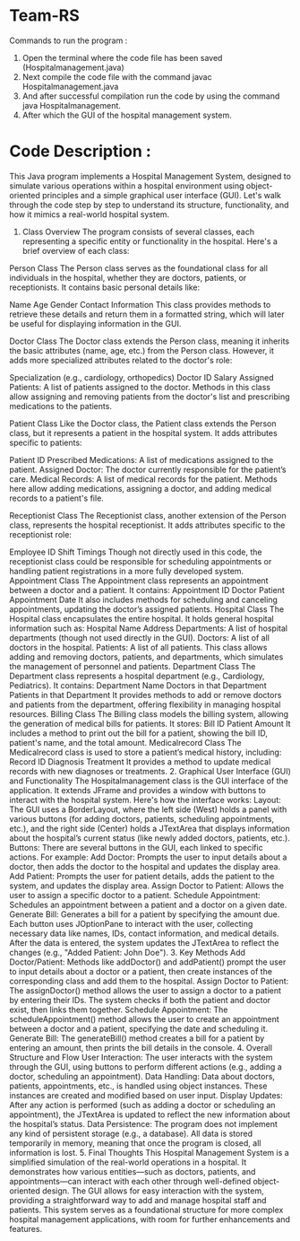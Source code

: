 # Team-RS
Commands to run the program : 
1. Open the terminal where the code file has been saved (Hospitalmanagement.java)
2. Next compile the code file with the command javac Hospitalmanagement.java
3. And after successful compilation run the code by using the command java Hospitalmanagement.
4. After which the GUI of the hospital management system.


# Code Description :
This Java program implements a Hospital Management System, designed to simulate various operations within a hospital environment using object-oriented principles and a simple graphical user interface (GUI). Let's walk through the code step by step to understand its structure, functionality, and how it mimics a real-world hospital system.

1. Class Overview
The program consists of several classes, each representing a specific entity or functionality in the hospital. Here's a brief overview of each class:

Person Class
The Person class serves as the foundational class for all individuals in the hospital, whether they are doctors, patients, or receptionists. It contains basic personal details like:

Name
Age
Gender
Contact Information
This class provides methods to retrieve these details and return them in a formatted string, which will later be useful for displaying information in the GUI.

Doctor Class
The Doctor class extends the Person class, meaning it inherits the basic attributes (name, age, etc.) from the Person class. However, it adds more specialized attributes related to the doctor's role:

Specialization (e.g., cardiology, orthopedics)
Doctor ID
Salary
Assigned Patients: A list of patients assigned to the doctor.
Methods in this class allow assigning and removing patients from the doctor's list and prescribing medications to the patients.

Patient Class
Like the Doctor class, the Patient class extends the Person class, but it represents a patient in the hospital system. It adds attributes specific to patients:

Patient ID
Prescribed Medications: A list of medications assigned to the patient.
Assigned Doctor: The doctor currently responsible for the patient’s care.
Medical Records: A list of medical records for the patient.
Methods here allow adding medications, assigning a doctor, and adding medical records to a patient's file.

Receptionist Class
The Receptionist class, another extension of the Person class, represents the hospital receptionist. It adds attributes specific to the receptionist role:

Employee ID
Shift Timings
Though not directly used in this code, the receptionist class could be responsible for scheduling appointments or handling patient registrations in a more fully developed system.
Appointment Class
The Appointment class represents an appointment between a doctor and a patient. It contains:
Appointment ID
Doctor
Patient
Appointment Date
It also includes methods for scheduling and canceling appointments, updating the doctor’s assigned patients.
Hospital Class
The Hospital class encapsulates the entire hospital. It holds general hospital information such as:
Hospital Name
Address
Departments: A list of hospital departments (though not used directly in the GUI).
Doctors: A list of all doctors in the hospital.
Patients: A list of all patients.
This class allows adding and removing doctors, patients, and departments, which simulates the management of personnel and patients.
Department Class
The Department class represents a hospital department (e.g., Cardiology, Pediatrics). It contains:
Department Name
Doctors in that Department
Patients in that Department
It provides methods to add or remove doctors and patients from the department, offering flexibility in managing hospital resources.
Billing Class
The Billing class models the billing system, allowing the generation of medical bills for patients. It stores:
Bill ID
Patient
Amount
It includes a method to print out the bill for a patient, showing the bill ID, patient's name, and the total amount.
Medicalrecord Class
The Medicalrecord class is used to store a patient’s medical history, including:
Record ID
Diagnosis
Treatment
It provides a method to update medical records with new diagnoses or treatments.
2. Graphical User Interface (GUI) and Functionality
The Hospitalmanagement class is the GUI interface of the application. It extends JFrame and provides a window with buttons to interact with the hospital system. Here's how the interface works:
Layout: The GUI uses a BorderLayout, where the left side (West) holds a panel with various buttons (for adding doctors, patients, scheduling appointments, etc.), and the right side (Center) holds a JTextArea that displays information about the hospital’s current status (like newly added doctors, patients, etc.).
Buttons: There are several buttons in the GUI, each linked to specific actions. For example:
Add Doctor: Prompts the user to input details about a doctor, then adds the doctor to the hospital and updates the display area.
Add Patient: Prompts the user for patient details, adds the patient to the system, and updates the display area.
Assign Doctor to Patient: Allows the user to assign a specific doctor to a patient.
Schedule Appointment: Schedules an appointment between a patient and a doctor on a given date.
Generate Bill: Generates a bill for a patient by specifying the amount due.
Each button uses JOptionPane to interact with the user, collecting necessary data like names, IDs, contact information, and medical details. After the data is entered, the system updates the JTextArea to reflect the changes (e.g., "Added Patient: John Doe").
3. Key Methods
Add Doctor/Patient: Methods like addDoctor() and addPatient() prompt the user to input details about a doctor or a patient, then create instances of the corresponding class and add them to the hospital.
Assign Doctor to Patient: The assignDoctor() method allows the user to assign a doctor to a patient by entering their IDs. The system checks if both the patient and doctor exist, then links them together.
Schedule Appointment: The scheduleAppointment() method allows the user to create an appointment between a doctor and a patient, specifying the date and scheduling it.
Generate Bill: The generateBill() method creates a bill for a patient by entering an amount, then prints the bill details in the console.
4. Overall Structure and Flow
User Interaction: The user interacts with the system through the GUI, using buttons to perform different actions (e.g., adding a doctor, scheduling an appointment).
Data Handling: Data about doctors, patients, appointments, etc., is handled using object instances. These instances are created and modified based on user input.
Display Updates: After any action is performed (such as adding a doctor or scheduling an appointment), the JTextArea is updated to reflect the new information about the hospital’s status.
Data Persistence: The program does not implement any kind of persistent storage (e.g., a database). All data is stored temporarily in memory, meaning that once the program is closed, all information is lost.
5. Final Thoughts
This Hospital Management System is a simplified simulation of the real-world operations in a hospital. It demonstrates how various entities—such as doctors, patients, and appointments—can interact with each other through well-defined object-oriented design. The GUI allows for easy interaction with the system, providing a straightforward way to add and manage hospital staff and patients.
This system serves as a foundational structure for more complex hospital management applications, with room for further enhancements and features.
